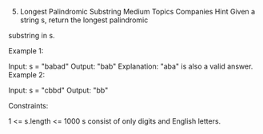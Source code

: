 5. Longest Palindromic Substring
Medium
Topics
Companies
Hint
Given a string s, return the longest 
palindromic
 
substring
 in s.

 

Example 1:

Input: s = "babad"
Output: "bab"
Explanation: "aba" is also a valid answer.
Example 2:

Input: s = "cbbd"
Output: "bb"
 

Constraints:

1 <= s.length <= 1000
s consist of only digits and English letters.